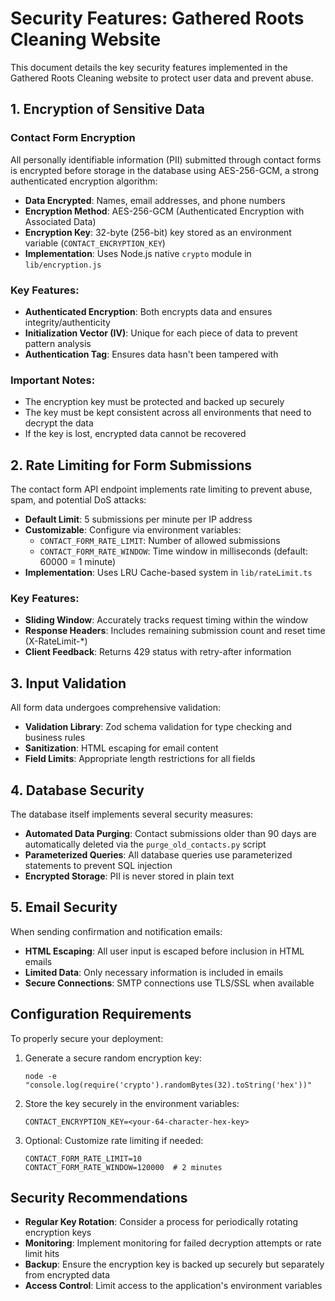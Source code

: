 # Security Features: Gathered Roots Cleaning Website

This document details the key security features implemented in the Gathered Roots Cleaning website to protect user data and prevent abuse.

## 1. Encryption of Sensitive Data

### Contact Form Encryption

All personally identifiable information (PII) submitted through contact forms is encrypted before storage in the database using AES-256-GCM, a strong authenticated encryption algorithm:

- **Data Encrypted**: Names, email addresses, and phone numbers
- **Encryption Method**: AES-256-GCM (Authenticated Encryption with Associated Data)
- **Encryption Key**: 32-byte (256-bit) key stored as an environment variable (`CONTACT_ENCRYPTION_KEY`)
- **Implementation**: Uses Node.js native `crypto` module in `lib/encryption.js`

### Key Features:

- **Authenticated Encryption**: Both encrypts data and ensures integrity/authenticity
- **Initialization Vector (IV)**: Unique for each piece of data to prevent pattern analysis
- **Authentication Tag**: Ensures data hasn't been tampered with

### Important Notes:

- The encryption key must be protected and backed up securely
- The key must be kept consistent across all environments that need to decrypt the data
- If the key is lost, encrypted data cannot be recovered

## 2. Rate Limiting for Form Submissions

The contact form API endpoint implements rate limiting to prevent abuse, spam, and potential DoS attacks:

- **Default Limit**: 5 submissions per minute per IP address
- **Customizable**: Configure via environment variables:
  - `CONTACT_FORM_RATE_LIMIT`: Number of allowed submissions
  - `CONTACT_FORM_RATE_WINDOW`: Time window in milliseconds (default: 60000 = 1 minute)
- **Implementation**: Uses LRU Cache-based system in `lib/rateLimit.ts`

### Key Features:

- **Sliding Window**: Accurately tracks request timing within the window
- **Response Headers**: Includes remaining submission count and reset time (X-RateLimit-*)
- **Client Feedback**: Returns 429 status with retry-after information

## 3. Input Validation

All form data undergoes comprehensive validation:

- **Validation Library**: Zod schema validation for type checking and business rules
- **Sanitization**: HTML escaping for email content
- **Field Limits**: Appropriate length restrictions for all fields

## 4. Database Security

The database itself implements several security measures:

- **Automated Data Purging**: Contact submissions older than 90 days are automatically deleted via the `purge_old_contacts.py` script
- **Parameterized Queries**: All database queries use parameterized statements to prevent SQL injection
- **Encrypted Storage**: PII is never stored in plain text

## 5. Email Security

When sending confirmation and notification emails:

- **HTML Escaping**: All user input is escaped before inclusion in HTML emails
- **Limited Data**: Only necessary information is included in emails
- **Secure Connections**: SMTP connections use TLS/SSL when available

## Configuration Requirements

To properly secure your deployment:

1. Generate a secure random encryption key:
   ```
   node -e "console.log(require('crypto').randomBytes(32).toString('hex'))"
   ```

2. Store the key securely in the environment variables:
   ```
   CONTACT_ENCRYPTION_KEY=<your-64-character-hex-key>
   ```

3. Optional: Customize rate limiting if needed:
   ```
   CONTACT_FORM_RATE_LIMIT=10
   CONTACT_FORM_RATE_WINDOW=120000  # 2 minutes
   ```

## Security Recommendations

- **Regular Key Rotation**: Consider a process for periodically rotating encryption keys
- **Monitoring**: Implement monitoring for failed decryption attempts or rate limit hits
- **Backup**: Ensure the encryption key is backed up securely but separately from encrypted data
- **Access Control**: Limit access to the application's environment variables 